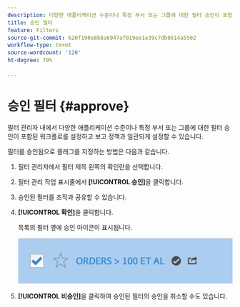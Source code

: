 ```yaml
---
description: 다양한 애플리케이션 수준이나 특정 부서 또는 그룹에 대한 필터 승인이 포함된 워크플로우를 보고 정책과 일관되게 설정할 수 있습니다.
title: 승인 필터
feature: Filters
source-git-commit: 620f190e8b8a6947af019ee1e39c7db8614a5502
workflow-type: tm+mt
source-wordcount: '120'
ht-degree: 79%

---
```


# 승인 필터 {#approve}

필터 관리자 내에서 다양한 애플리케이션 수준이나 특정 부서 또는 그룹에 대한 필터 승인이 포함된 워크플로를 설정하고 보고 정책과 일관되게 설정할 수 있습니다.

필터를 승인됨으로 플래그를 지정하는 방법은 다음과 같습니다.

1. 필터 관리자에서 필터 제목 왼쪽의 확인란을 선택합니다.

1. 필터 관리 작업 표시줄에서 **[!UICONTROL 승인]**&#x200B;을 클릭합니다.

1. 승인된 필터를 조직과 공유할 수 있습니다.

1. **[!UICONTROL 확인]**&#x200B;을 클릭합니다.

   목록의 필터 옆에 승인 아이콘이 표시됩니다.

   ![](assets/seg_approved.png)

1. **[!UICONTROL 비승인]**&#x200B;을 클릭하여 승인된 필터의 승인을 취소할 수도 있습니다.